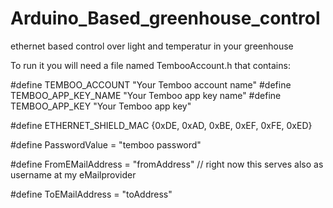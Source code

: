 # Arduino_Based_greenhouse_control
ethernet based control over light and temperatur in your greenhouse

To run it you will need a file named TembooAccount.h that contains:

#define TEMBOO_ACCOUNT "Your Temboo account name" 
#define TEMBOO_APP_KEY_NAME "Your Temboo app key name"
#define TEMBOO_APP_KEY "Your Temboo app key"

#define ETHERNET_SHIELD_MAC {0xDE, 0xAD, 0xBE, 0xEF, 0xFE, 0xED}

#define PasswordValue = "temboo password"

#define FromEMailAddress = "fromAddress" // right now this serves also as username at my eMailprovider


#define ToEMailAddress = "toAddress"
 
